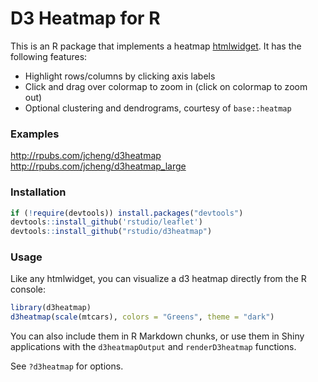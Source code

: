 # D3 Heatmap for R

This is an R package that implements a heatmap [htmlwidget](http://htmlwidgets.org). It has the following features:

* Highlight rows/columns by clicking axis labels
* Click and drag over colormap to zoom in (click on colormap to zoom out)
* Optional clustering and dendrograms, courtesy of `base::heatmap`

### Examples

http://rpubs.com/jcheng/d3heatmap  
http://rpubs.com/jcheng/d3heatmap_large

### Installation

```r
if (!require(devtools)) install.packages("devtools")
devtools::install_github('rstudio/leaflet')
devtools::install_github("rstudio/d3heatmap")
```

### Usage

Like any htmlwidget, you can visualize a d3 heatmap directly from the R console:

```r
library(d3heatmap)
d3heatmap(scale(mtcars), colors = "Greens", theme = "dark")
```

You can also include them in R Markdown chunks, or use them in Shiny applications with the `d3heatmapOutput` and `renderD3heatmap` functions.

See `?d3heatmap` for options.
